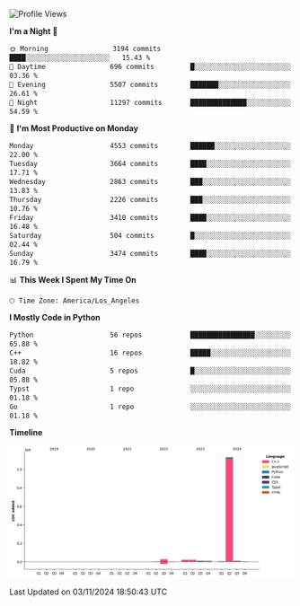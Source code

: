 <!--START_SECTION:waka-->
![Profile Views](http://img.shields.io/badge/Profile%20Views-57-blue)

**I'm a Night 🦉** 

```text
🌞 Morning                3194 commits        ████░░░░░░░░░░░░░░░░░░░░░   15.43 % 
🌆 Daytime                696 commits         █░░░░░░░░░░░░░░░░░░░░░░░░   03.36 % 
🌃 Evening                5507 commits        ███████░░░░░░░░░░░░░░░░░░   26.61 % 
🌙 Night                  11297 commits       ██████████████░░░░░░░░░░░   54.59 % 
```
📅 **I'm Most Productive on Monday** 

```text
Monday                   4553 commits        ██████░░░░░░░░░░░░░░░░░░░   22.00 % 
Tuesday                  3664 commits        ████░░░░░░░░░░░░░░░░░░░░░   17.71 % 
Wednesday                2863 commits        ███░░░░░░░░░░░░░░░░░░░░░░   13.83 % 
Thursday                 2226 commits        ███░░░░░░░░░░░░░░░░░░░░░░   10.76 % 
Friday                   3410 commits        ████░░░░░░░░░░░░░░░░░░░░░   16.48 % 
Saturday                 504 commits         █░░░░░░░░░░░░░░░░░░░░░░░░   02.44 % 
Sunday                   3474 commits        ████░░░░░░░░░░░░░░░░░░░░░   16.79 % 
```


📊 **This Week I Spent My Time On** 

```text
🕑︎ Time Zone: America/Los_Angeles
```

**I Mostly Code in Python** 

```text
Python                   56 repos            ████████████████░░░░░░░░░   65.88 % 
C++                      16 repos            █████░░░░░░░░░░░░░░░░░░░░   18.82 % 
Cuda                     5 repos             █░░░░░░░░░░░░░░░░░░░░░░░░   05.88 % 
Typst                    1 repo              ░░░░░░░░░░░░░░░░░░░░░░░░░   01.18 % 
Go                       1 repo              ░░░░░░░░░░░░░░░░░░░░░░░░░   01.18 % 
```



**Timeline**

![Lines of Code chart](https://raw.githubusercontent.com/dwxrycb123/dwxrycb123/main/assets/bar_graph.png)


 Last Updated on 03/11/2024 18:50:43 UTC
<!--END_SECTION:waka-->
